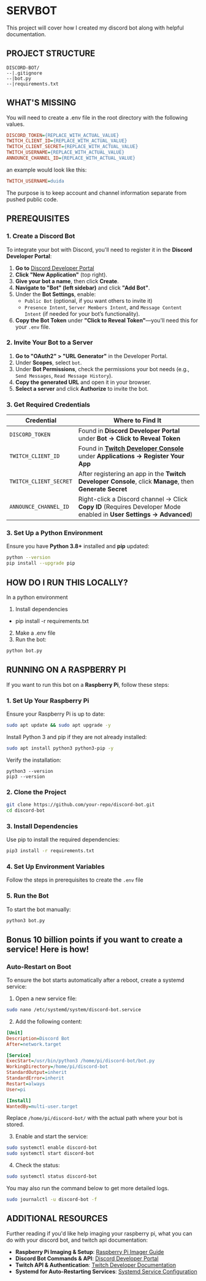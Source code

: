 # SERVBOT

This project will cover how I created my discord bot along with helpful documentation.

## PROJECT STRUCTURE

```
DISCORD-BOT/
--|.gitignore
--|bot.py
--|requirements.txt
```

## WHAT'S MISSING

You will need to create a .env file in the root directory with the following values.

```ini
DISCORD_TOKEN={REPLACE_WITH_ACTUAL_VALUE}
TWITCH_CLIENT_ID={REPLACE_WITH_ACTUAL_VALUE}
TWITCH_CLIENT_SECRET={REPLACE_WITH_ACTUAL_VALUE}
TWITCH_USERNAME={REPLACE_WITH_ACTUAL_VALUE}
ANNOUNCE_CHANNEL_ID={REPLACE_WITH_ACTUAL_VALUE}
```

an example would look like this:

```ini
TWITCH_USERNAME=duida
```

The purpose is to keep account and channel information separate from pushed public code.

## PREREQUISITES

### 1. Create a Discord Bot

To integrate your bot with Discord, you'll need to register it in the **Discord Developer Portal**:

1. **Go to** [Discord Developer Portal](https://discord.com/developers/applications)
2. **Click "New Application"** (top right).
3. **Give your bot a name**, then click **Create**.
4. **Navigate to "Bot" (left sidebar)** and click **"Add Bot"**.
5. Under the **Bot Settings**, enable:
   - `Public Bot` (optional, if you want others to invite it)
   - `Presence Intent`, `Server Members Intent`, and `Message Content Intent` (if needed for your bot’s functionality).
6. **Copy the Bot Token** under **"Click to Reveal Token"**—you'll need this for your `.env` file.

### 2. Invite Your Bot to a Server

1. **Go to "OAuth2" > "URL Generator"** in the Developer Portal.
2. Under **Scopes**, select `bot`.
3. Under **Bot Permissions**, check the permissions your bot needs (e.g., `Send Messages`, `Read Message History`).
4. **Copy the generated URL** and open it in your browser.
5. **Select a server** and click **Authorize** to invite the bot.

### 3. Get Required Credentials

| **Credential**         | **Where to Find It**                                                                                                |
| ---------------------- | ------------------------------------------------------------------------------------------------------------------- |
| `DISCORD_TOKEN`        | Found in **Discord Developer Portal** under **Bot → Click to Reveal Token**                                         |
| `TWITCH_CLIENT_ID`     | Found in **[Twitch Developer Console](https://dev.twitch.tv/console)** under **Applications → Register Your App**   |
| `TWITCH_CLIENT_SECRET` | After registering an app in the **Twitch Developer Console**, click **Manage**, then **Generate Secret**            |
| `ANNOUNCE_CHANNEL_ID`  | Right-click a Discord channel → Click **Copy ID** (Requires Developer Mode enabled in **User Settings → Advanced**) |

### 3. Set Up a Python Environment

Ensure you have **Python 3.8+** installed and **pip** updated:

```sh
python --version
pip install --upgrade pip
```

## HOW DO I RUN THIS LOCALLY?

In a python environment

1. Install dependencies

- pip install -r requirements.txt

2. Make a .env file
3. Run the bot:

```sh
python bot.py
```

## RUNNING ON A RASPBERRY PI

If you want to run this bot on a **Raspberry Pi**, follow these steps:

### 1. Set Up Your Raspberry Pi

Ensure your Raspberry Pi is up to date:

```sh
sudo apt update && sudo apt upgrade -y
```

Install Python 3 and pip if they are not already installed:

```sh
sudo apt install python3 python3-pip -y
```

Verify the installation:

```
python3 --version
pip3 --version
```

### 2. Clone the Project

```sh
git clone https://github.com/your-repo/discord-bot.git
cd discord-bot
```

### 3. Install Dependencies

Use pip to install the required dependencies:

```sh
pip3 install -r requirements.txt
```

### 4. Set Up Environment Variables

Follow the steps in prerequisites to create the `.env` file

### 5. Run the Bot

To start the bot manually:

```sh
python3 bot.py
```

## Bonus 10 billion points if you want to create a service! Here is how!

### Auto-Restart on Boot

To ensure the bot starts automatically after a reboot, create a systemd service:

1. Open a new service file:

```sh
sudo nano /etc/systemd/system/discord-bot.service
```

2. Add the following content:

```ini
[Unit]
Description=Discord Bot
After=network.target

[Service]
ExecStart=/usr/bin/python3 /home/pi/discord-bot/bot.py
WorkingDirectory=/home/pi/discord-bot
StandardOutput=inherit
StandardError=inherit
Restart=always
User=pi

[Install]
WantedBy=multi-user.target
```

Replace `/home/pi/discord-bot/` with the actual path where your bot is stored.

3. Enable and start the service:

```sh
sudo systemctl enable discord-bot
sudo systemctl start discord-bot
```

4. Check the status:

```sh
sudo systemctl status discord-bot
```

You may also run the command below to get more detailed logs.

```sh
sudo journalctl -u discord-bot -f
```

## ADDITIONAL RESOURCES

Further reading if you'd like help imaging your raspberry pi, what you can do with your discord bot, and twitch api documentation:

- **Raspberry Pi Imaging & Setup**: [Raspberry Pi Imager Guide](https://www.raspberrypi.com/software/)
- **Discord Bot Commands & API**: [Discord Developer Portal](https://discord.com/developers/docs/intro)
- **Twitch API & Authentication**: [Twitch Developer Documentation](https://dev.twitch.tv/docs)
- **Systemd for Auto-Restarting Services**: [Systemd Service Configuration](https://www.freedesktop.org/software/systemd/man/systemd.service.html)
